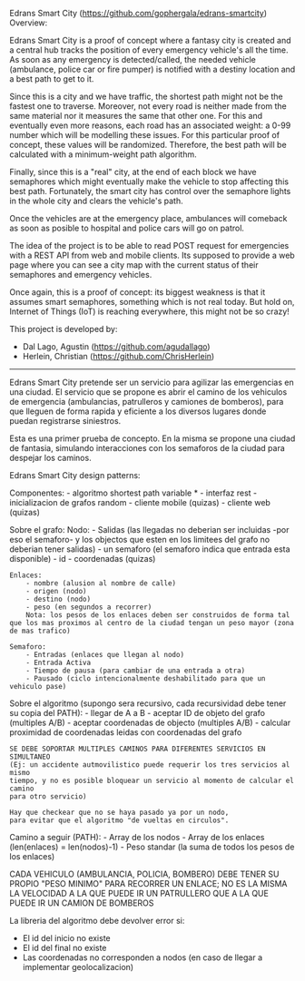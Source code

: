 Edrans Smart City (https://github.com/gophergala/edrans-smartcity) Overview:

Edrans Smart City is a proof of concept where a fantasy city is created and a central hub tracks the position of every emergency vehicle's all the time. As soon as any emergency is detected/called, the needed vehicle (ambulance, police car or fire pumper) is notified with a destiny location and a best path to get to it. 

Since this is a city and we have traffic, the shortest path might not be the fastest one to traverse. Moreover, not every road is neither made from the same material nor it measures the same that other one. For this and eventually even more reasons, each road has an associated weight: a 0-99 number which will be modelling these issues. For this particular proof of concept, these values will be randomized. Therefore, the best path will be calculated with a minimum-weight path algorithm.

Finally, since this is a "real" city, at the end of each block we have semaphores which might eventually make the vehicle to stop affecting this best path. Fortunately, the smart city has control over the semaphore lights in the whole city and clears the vehicle's path. 

Once the vehicles are at the emergency place, ambulances will comeback as soon as posible to hospital and police cars will go on patrol.

The idea of the project is to be able to read POST request for emergencies with a REST API from web and mobile clients. Its supposed to provide a web page where you can see a city map with the current status of their semaphores and emergency vehicles.

Once again, this is a proof of concept: its biggest weakness is that it assumes smart semaphores, something which is not real today. But hold on, Internet of Things (IoT) is reaching everywhere, this might not be so crazy!

This project is developed by:
- Dal Lago, Agustin (https://github.com/agudallago)
- Herlein, Christian (https://github.com/ChrisHerlein)

_____________________________________________________________________________________________________________________


Edrans Smart City pretende ser un servicio para agilizar las emergencias en una ciudad.
El servicio que se propone es abrir el camino de los vehiculos de emergencia (ambulancias,
patrulleros y camiones de bomberos), para que lleguen de forma rapida y eficiente a los
diversos lugares donde puedan registrarse siniestros.

Esta es una primer prueba de concepto. En la misma se propone una ciudad de fantasia,
simulando interacciones con los semaforos de la ciudad para despejar los caminos.


Edrans Smart City design patterns:

Componentes:
    - algoritmo shortest path variable *
    - interfaz rest
    - inicializacion de grafos random
    - cliente mobile (quizas)
    - cliente web (quizas)

Sobre el grafo:
    Nodo: 
        - Salidas (las llegadas no deberian ser incluidas -por eso el semaforo- y los objectos que esten en los limitees del grafo no deberian tener salidas)
        - un semaforo (el semaforo indica que entrada esta disponible)
        - id
        - coordenadas (quizas)

    Enlaces:
        - nombre (alusion al nombre de calle)
        - origen (nodo)
        - destino (nodo)
        - peso (en segundos a recorrer)
        Nota: los pesos de los enlaces deben ser construidos de forma tal que los mas proximos al centro de la ciudad tengan un peso mayor (zona de mas trafico)

    Semaforo:
        - Entradas (enlaces que llegan al nodo)
        - Entrada Activa
        - Tiempo de pausa (para cambiar de una entrada a otra)
        - Pausado (ciclo intencionalmente deshabilitado para que un vehiculo pase)

Sobre el algoritmo (supongo sera recursivo, cada recursividad debe tener su copia del PATH):
    - llegar de A a B
    - aceptar ID de objeto del grafo (multiples A/B)
    - aceptar coordenadas de objecto (multiples A/B)
    - calcular proximidad de coordenadas leidas con coordenadas del grafo

    SE DEBE SOPORTAR MULTIPLES CAMINOS PARA DIFERENTES SERVICIOS EN SIMULTANEO
    (Ej: un accidente autmovilistico puede requerir los tres servicios al mismo
    tiempo, y no es posible bloquear un servicio al momento de calcular el camino
    para otro servicio)

    Hay que checkear que no se haya pasado ya por un nodo,
    para evitar que el algoritmo "de vueltas en circulos".

Camino a seguir (PATH):
    - Array de los nodos
    - Array de los enlaces (len(enlaces) = len(nodos)-1)
    - Peso standar (la suma de todos los pesos de los enlaces)

CADA VEHICULO (AMBULANCIA, POLICIA, BOMBERO) DEBE TENER SU PROPIO "PESO MINIMO" PARA RECORRER UN ENLACE;
NO ES LA MISMA LA VELOCIDAD A LA QUE PUEDE IR UN PATRULLERO QUE A LA QUE PUEDE IR UN CAMION DE BOMBEROS

La libreria del algoritmo debe devolver error si:
- El id del inicio no existe
- El id del final no existe
- Las coordenadas no corresponden a nodos (en caso de llegar a implementar geolocalizacion)
